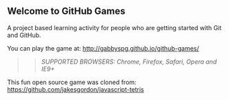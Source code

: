 ## Welcome to GitHub Games

A project based learning activity for people who are getting started with Git and GitHub.

You can play the game at: http://gabbyspg.github.io/github-games/

>> _*SUPPORTED BROWSERS*: Chrome, Firefox, Safari, Opera and IE9+_

This fun open source game was cloned from: https://github.com/jakesgordon/javascript-tetris
